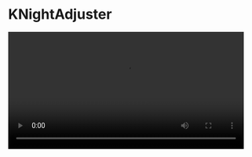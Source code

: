 # KNightAdjuster

<video src="https://user-images.githubusercontent.com/23739584/223212913-21079f00-c3c0-45f4-8e8c-c71346273f95.mp4" width="480" autoplay loop></video>
